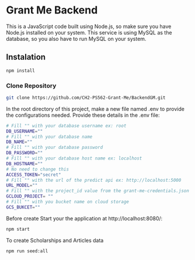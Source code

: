 # Grant Me Backend
This is a JavaScript code built using Node.js, so make sure you have Node.js installed on your system.
This service is using MySQL as the database, so you also have to run MySQL on your system.

## Instalation 
```bash
npm install
```

### Clone Repository
```bash
git clone https://github.com/CH2-PS562-Grant-Me/BackendGM.git
```
In the root directory of this project, make a new file named .env to provide the configurations needed.
Provide these details in the .env file:
```bash
# Fill "" with your database username ex: root
DB_USERNAME=""
# Fill "" with your database name 
DB_NAME=""
# Fill "" with your database password
DB_PASSWORD=""
# Fill "" with your database host name ex: localhost
DB_HOSTNAME=""
# No need to change this
ACCESS_TOKEN="secret"
# Fill "" with the url of the predict api ex: http://localhost:5000
URL_MODEL=""
# Fill "" with the project_id value from the grant-me-credentials.json file
GCLOUD_PROJECT= ""
# Fill "" with you bucket name on cloud storage
GCS_BUKCET=""
```
Before create
Start your the application at http://localhost:8080/:
```bash
npm start
```
To create Scholarships and Articles data
```bash
npm run seed:all
```